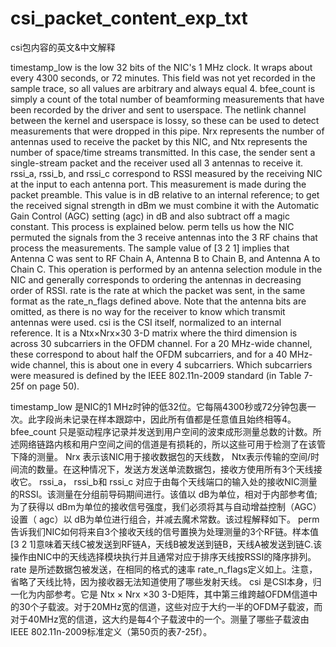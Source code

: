 # csi_packet_content_exp_txt
csi包内容的英文&中文解释

timestamp_low is the low 32 bits of the NIC's 1 MHz clock. It wraps about every 4300 seconds, or 72 minutes. This field was not yet recorded in the sample trace, so all values are arbitrary and always equal 4.
bfee_count is simply a count of the total number of beamforming measurements that have been recorded by the driver and sent to userspace. The netlink channel between the kernel and userspace is lossy, so these can be used to detect measurements that were dropped in this pipe.
Nrx represents the number of antennas used to receive the packet by this NIC, and Ntx represents the number of space/time streams transmitted. In this case, the sender sent a single-stream packet and the receiver used all 3 antennas to receive it.
rssi_a, rssi_b, and rssi_c correspond to RSSI measured by the receiving NIC at the input to each antenna port. This measurement is made during the packet preamble. This value is in dB relative to an internal reference; to get the received signal strength in dBm we must combine it with the Automatic Gain Control (AGC) setting (agc) in dB and also subtract off a magic constant. This process is explained below.
perm tells us how the NIC permuted the signals from the 3 receive antennas into the 3 RF chains that process the measurements. The sample value of [3 2 1] implies that Antenna C was sent to RF Chain A, Antenna B to Chain B, and Antenna A to Chain C. This operation is performed by an antenna selection module in the NIC and generally corresponds to ordering the antennas in decreasing order of RSSI.
rate is the rate at which the packet was sent, in the same format as the rate_n_flags defined above. Note that the antenna bits are omitted, as there is no way for the receiver to know which transmit antennas were used.
csi is the CSI itself, normalized to an internal reference. It is a Ntx×Nrx×30 3-D matrix where the third dimension is across 30 subcarriers in the OFDM channel. For a 20 MHz-wide channel, these correspond to about half the OFDM subcarriers, and for a 40 MHz-wide channel, this is about one in every 4 subcarriers. Which subcarriers were measured is defined by the IEEE 802.11n-2009 standard (in Table 7-25f on page 50).

timestamp_low  是NIC的1 MHz时钟的低32位。它每隔4300秒或72分钟包裹一次。此字段尚未记录在样本跟踪中，因此所有值都是任意值且始终相等4。
bfee_count  只是驱动程序记录并发送到用户空间的波束成形测量总数的计数。所述网络链路内核和用户空间之间的信道是有损耗的，所以这些可用于检测了在该管下降的测量。
Nrx  表示该NIC用于接收数据包的天线数， Ntx表示传输的空间/时间流的数量。在这种情况下，发送方发送单流数据包，接收方使用所有3个天线接收它。
rssi_a， rssi_b和 rssi_c  对应于由每个天线端口的输入处的接收NIC测量的RSSI。该测量在分组前导码期间进行。该值以 dB为单位，相对于内部参考值; 为了获得以 dBm为单位的接收信号强度，我们必须将其与自动增益控制（AGC）设置（ agc）以 dB为单位进行组合，并减去魔术常数。该过程解释如下。
perm  告诉我们NIC如何将来自3个接收天线的信号置换为处理测量的3个RF链。样本值 [3 2 1]意味着天线C被发送到RF链A，天线B被发送到链B，天线A被发送到链C.该操作由NIC中的天线选择模块执行并且通常对应于排序天线按RSSI的降序排列。
rate  是所述数据包被发送，在相同的格式的速率 rate_n_flags定义如上。注意，省略了天线比特，因为接收器无法知道使用了哪些发射天线。
csi  是CSI本身，归一化为内部参考。它是 Ntx × Nrx ×30 3-D矩阵，其中第三维跨越OFDM信道中的30个子载波。对于20MHz宽的信道，这些对应于大约一半的OFDM子载波，而对于40MHz宽的信道，这大约是每4个子载波中的一个。测量了哪些子载波由 IEEE 802.11n-2009标准定义（第50页的表7-25f）。
